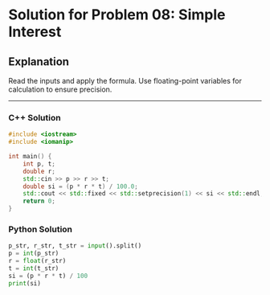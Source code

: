 # Solution for Problem 08: Simple Interest

## Explanation
Read the inputs and apply the formula. Use floating-point variables for calculation to ensure precision.

---

### C++ Solution
```cpp
#include <iostream>
#include <iomanip>

int main() {
    int p, t;
    double r;
    std::cin >> p >> r >> t;
    double si = (p * r * t) / 100.0;
    std::cout << std::fixed << std::setprecision(1) << si << std::endl;
    return 0;
}
```

### Python Solution
```python
p_str, r_str, t_str = input().split()
p = int(p_str)
r = float(r_str)
t = int(t_str)
si = (p * r * t) / 100
print(si)
```
